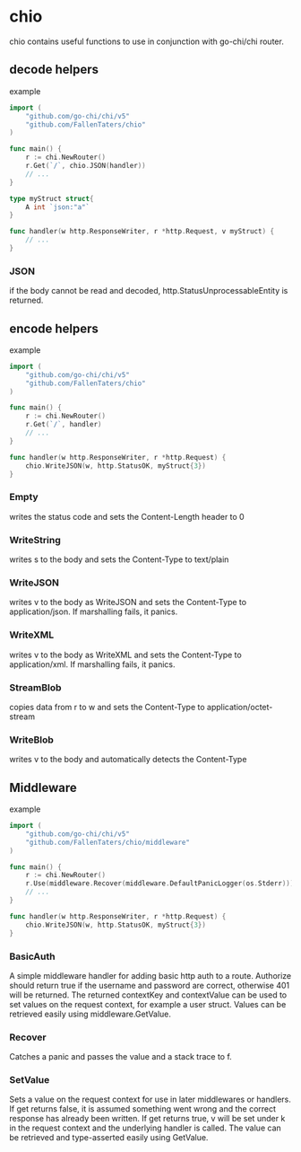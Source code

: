 # chio

chio contains useful functions to use in conjunction with go-chi/chi router.

## decode helpers

example

```go
import (
    "github.com/go-chi/chi/v5"
    "github.com/FallenTaters/chio"
)

func main() {
    r := chi.NewRouter()
    r.Get(`/`, chio.JSON(handler))
    // ...
}

type myStruct struct{
    A int `json:"a"`
}

func handler(w http.ResponseWriter, r *http.Request, v myStruct) {
    // ...
}
```

### JSON

if the body cannot be read and decoded, http.StatusUnprocessableEntity is returned.

## encode helpers

example

```go
import (
    "github.com/go-chi/chi/v5"
    "github.com/FallenTaters/chio"
)

func main() {
    r := chi.NewRouter()
    r.Get(`/`, handler)
    // ...
}

func handler(w http.ResponseWriter, r *http.Request) {
    chio.WriteJSON(w, http.StatusOK, myStruct{3})
}
```

### Empty

writes the status code and sets the Content-Length header to 0

### WriteString

writes s to the body and sets the Content-Type to text/plain

### WriteJSON

writes v to the body as WriteJSON and sets the Content-Type to application/json. If marshalling fails, it panics.

### WriteXML

writes v to the body as WriteXML and sets the Content-Type to application/xml. If marshalling fails, it panics.

### StreamBlob

copies data from r to w and sets the Content-Type to application/octet-stream

### WriteBlob

writes v to the body and automatically detects the Content-Type

## Middleware

example

```go
import (
    "github.com/go-chi/chi/v5"
    "github.com/FallenTaters/chio/middleware"
)

func main() {
    r := chi.NewRouter()
    r.Use(middleware.Recover(middleware.DefaultPanicLogger(os.Stderr)))
    // ...
}

func handler(w http.ResponseWriter, r *http.Request) {
    chio.WriteJSON(w, http.StatusOK, myStruct{3})
}
```

### BasicAuth

A simple middleware handler for adding basic http auth to a route.
Authorize should return true if the username and password are correct, otherwise 401 will be returned.
The returned contextKey and contextValue can be used to set values on the request context, for example a user struct.
Values can be retrieved easily using middleware.GetValue.

### Recover

Catches a panic and passes the value and a stack trace to f.

### SetValue

Sets a value on the request context for use in later middlewares or handlers.
If get returns false, it is assumed something went wrong and the correct response has already been written.
If get returns true, v will be set under k in the request context and the underlying handler is called.
The value can be retrieved and type-asserted easily using GetValue.

